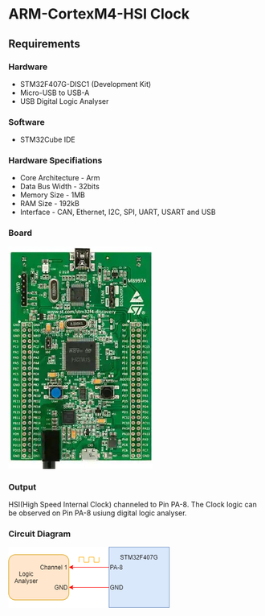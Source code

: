 # ARM-CortexM4-HSI Clock

## Requirements 

### Hardware
* STM32F407G-DISC1 (Development Kit)
* Micro-USB to USB-A
* USB Digital Logic Analyser
### Software
* STM32Cube IDE

### Hardware Specifiations
* Core Architecture - Arm
* Data Bus Width - 32bits
* Memory Size - 1MB
* RAM Size - 192kB
* Interface - CAN, Ethernet, I2C, SPI, UART, USART and USB

### Board

![Board](./source/STM32F407G-DISC1.jpg)

### Output

HSI(High Speed Internal Clock) channeled to Pin PA-8. The Clock logic can be observed on Pin PA-8 usiung digital logic analyser.

### Circuit Diagram

![ScreenShot](./source/Circuit-Diagram.png)

